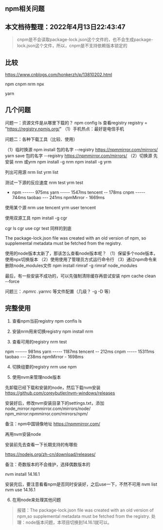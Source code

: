 ## npm相关问题

本文档待整理：2022年4月13日22:43:47
--------------

> cnpm是不会读取package-lock.json这个文件的，也不会生成package-lock.json这个文件，所以，cnpm是不支持依赖版本锁定的

## 比较

https://www.cnblogs.com/honkerzh/p/13810202.html

npm
cnpm
nrm
npx

yarn

## 几个问题

问题一：资源文件是从哪里下载的？
npm config ls
查看registry 
registry = "https://registry.npmjs.org/"
（1）手机热点：最好是电信手机

问题二：各种下载工具（比较、使用）

（1）临时换源 
npm install 包的名字 --registry https://npmmirror.com/mirrors/
yarn save 包的名字 --registry https://npmmirror.com/mirrors/
（2）切换源
先安装 nrm 或yrm
npm install -g nrm
npm install -g yrm

列出可用源
nrm list
yrm list

测试一下源的反应速度
nrm test 
yrm test

* npm ------ 975ms
  yarn ----- 1547ms
  tencent -- 178ms
  cnpm ----- 744ms
  taobao --- 241ms
  npmMirror - 1669ms

使用某个源
nrm use tencent
yrm user tencent

使用双源工具
npm install -g cgr

cgr ls
cgr use
cgr test
同样的到底


The package-lock.json file was created with an old version of npm,
so supplemental metadata must be fetched from the registry.

使用的node版本太新了，那该怎么查看node版本呢？
（1）保留多个node版本，使用npx切换版本
（2）使用使用了管理员方式运行命令行
（3）通过npm命令来删除node_modules文件
npm install rimraf -g
rimraf node_modules


最后，有一些安装不成功的，可以先强制清除缓存再尝试安装
npm cache clean --force

问题三：.npmrc .yarnrc 等文件配置（几级？ -g  -D 等）

## 完整使用

1. 查看npm当前registry
npm confis ls

2. 安装nrm用来切换registry
npm install nrm

3. 查看可用的registry
nrm test

npm ------ 981ms
yarn ----- 1187ms
tencent -- 212ms
cnpm ----- 15311ms
taobao --- 238ms
npmMirror - 1698ms

4. 切换组要的registry
nrm use npm

5. 使用nvm来管理node版本

先卸载已经下载和安装的node，然后下载nvm安装
https://github.com/coreybutler/nvm-windows/releases

安装好后，修改nvm安装目录下的settings.txt，添加
node_mirror:npmmirror.com/mirrors/node/
npm_mirror:npmmirror.com/mirrors/npm/

备注：npm中国镜像地址 https://npmmirror.com/

再用nvm安装node

安装前先去查看一下长期支持的有哪些 

https://nodejs.org/zh-cn/download/releases/

备注：奇数版本的不会维护，选择偶数版本的

nvm install 14.16.1


安装完后，要注意看看npm是否同时安装好，之后use一下，不然不可用
nvm list
nvm use 14.16.1

6. 在用node来处理其他问题

> 报错：The package-lock.json file was created with an old version of npm,so supplemental metadata must be fetched from the registry.
> 处理：node版本问题，本项目切换到14.16.1就可以。

